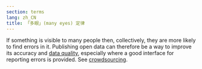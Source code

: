 ```yaml
---
section: terms
lang: zh_CN
title: 「多眼」(many eyes) 定律
---
```


If something is visible to many people then, collectively, they are more likely to find errors in it. Publishing open data can therefore be a way to improve its accuracy and [data quality](/glossary/en/terms/data-quality/), especially where a good interface for reporting errors is provided. See [crowdsourcing](/glossary/en/terms/crowdsourcing/).